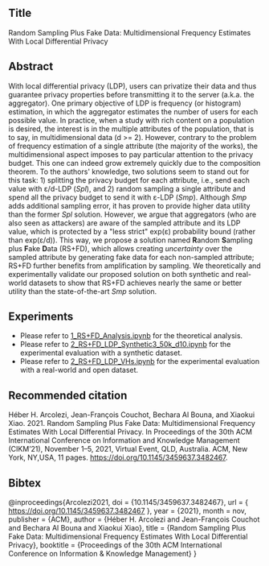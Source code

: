 ## Title
Random Sampling Plus Fake Data: Multidimensional Frequency Estimates With Local Differential Privacy

## Abstract
With local differential privacy (LDP), users can privatize their data and thus guarantee privacy properties before transmitting it to the server (a.k.a. the aggregator). One primary objective of LDP is frequency (or histogram) estimation, in which the aggregator estimates the number of users for each possible value. In practice, when a study with rich content on a population is desired, the interest is in the multiple attributes of the population, that is to say, in multidimensional data (d >= 2). However, contrary to the problem of frequency estimation of a single attribute (the majority of the works), the multidimensional aspect imposes to pay particular attention to the privacy budget. This one can indeed grow extremely quickly due to the composition theorem. To the authors' knowledge, two solutions seem to stand out for this task: 1) splitting the privacy budget for each attribute, i.e., send each value with ε/d-LDP (*Spl*), and 2) random sampling a single attribute and spend all the privacy budget to send it with ε-LDP (*Smp*). Although *Smp* adds additional sampling error, it has proven to provide higher data utility than the former *Spl* solution. However, we argue that aggregators (who are also seen as attackers) are aware of the sampled attribute and its LDP value, which is protected by a "less strict" exp(ε) probability bound (rather than exp(ε/d)). This way, we propose a solution named **R**andom **S**ampling plus **F**ake **D**ata (RS+FD), which allows creating *uncertainty* over the sampled attribute by generating fake data for each non-sampled attribute; RS+FD further benefits from amplification by sampling. We theoretically and experimentally validate our proposed solution on both synthetic and real-world datasets to show that RS+FD achieves nearly the same or better utility than the state-of-the-art *Smp* solution.

## Experiments
* Please refer to [1_RS+FD_Analysis.ipynb](https://github.com/hharcolezi/ldp-protocols-mobility-cdrs/blob/main/papers/%5B2%5D/1_RS%2BFD_Analysis.ipynb) for the theoretical analysis.
* Please refer to [2_RS+FD_LDP_Synthetic3_50k_d10.ipynb](https://github.com/hharcolezi/ldp-protocols-mobility-cdrs/blob/main/papers/%5B2%5D/2_RS%2BFD_LDP_Synthetic3_50k_d10.ipynb) for the experimental evaluation with a synthetic dataset.
* Please refer to [2_RS+FD_LDP_VHs.ipynb](https://github.com/hharcolezi/ldp-protocols-mobility-cdrs/blob/main/papers/%5B2%5D/2_RS%2BFD_LDP_VHs.ipynb) for the experimental evaluation with a real-world and open dataset.

## Recommended citation
Héber H. Arcolezi, Jean-François Couchot, Bechara Al Bouna, and Xiaokui Xiao. 2021. Random Sampling Plus Fake Data: Multidimensional Frequency Estimates With Local Differential Privacy. In Proceedings of the 30th ACM International Conference on Information and Knowledge Management (CIKM’21), November 1–5, 2021, Virtual Event, QLD, Australia. ACM, New York, NY,USA, 11 pages. https://doi.org/10.1145/3459637.3482467.

## Bibtex
@inproceedings{Arcolezi2021,
  doi = {10.1145/3459637.3482467},
  url = { https://doi.org/10.1145/3459637.3482467 },
  year = {2021},
  month = nov,
  publisher = {ACM},
  author = {Héber H. Arcolezi and Jean-François Couchot and Bechara Al Bouna and Xiaokui Xiao},
  title = {Random Sampling Plus Fake Data: Multidimensional Frequency Estimates With Local Differential Privacy},
  booktitle = {Proceedings of the 30th ACM International Conference on Information \& Knowledge Management}
}
